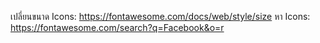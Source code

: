 เปลี่ยนขนาด Icons: https://fontawesome.com/docs/web/style/size
หา Icons: https://fontawesome.com/search?q=Facebook&o=r



